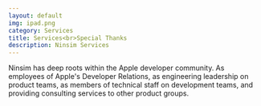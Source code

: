 ```yaml
---
layout: default
img: ipad.png
category: Services
title: Services<br>Special Thanks
description: Ninsim Services
---
```

  Ninsim has deep roots within the Apple developer community. As employees of Apple's Developer Relations, as engineering leadership on product teams, as members of technical staff on development teams, and providing consulting services to other product groups.
